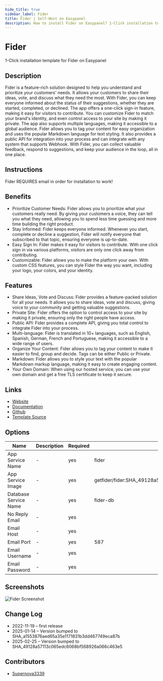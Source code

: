 ```yaml
---
hide_title: true
sidebar_label: Fider
title: Fider | Self-Host on Easypanel
description: How to install Fider on Easypanel? 1-Click installation template for Fider on Easypanel
---
```


<!-- generated -->

# Fider

1-Click installation template for Fider on Easypanel

## Description

Fider is a feature-rich solution designed to help you understand and prioritize your customers&#39; needs. It allows your customers to share their ideas, vote, and discuss what they need the most. With Fider, you can keep everyone informed about the status of their suggestions, whether they are started, completed, or declined. The app offers a one-click sign-in feature, making it easy for visitors to contribute. You can customize Fider to match your brand&#39;s identity, and even control access to your site by making it private. The app also supports multiple languages, making it accessible to a global audience. Fider allows you to tag your content for easy organization and uses the popular Markdown language for text styling. It also provides a public API for integration into your process and can integrate with any system that supports Webhook. With Fider, you can collect valuable feedback, respond to suggestions, and keep your audience in the loop, all in one place.

## Instructions

Fider REQUIRES email in order for installation to work!

## Benefits

- Prioritize Customer Needs: Fider allows you to prioritize what your customers really need. By giving your customers a voice, they can tell you what they need, allowing you to spend less time guessing and more time building the right product.
- Stay Informed: Fider keeps everyone informed. Whenever you start, complete or decline a suggestion, Fider will notify everyone that subscribed to that topic, ensuring everyone is up-to-date.
- Easy Sign In: Fider makes it easy for visitors to contribute. With one click sign in via various platforms, visitors are only one click away from contributing.
- Customizable: Fider allows you to make the platform your own. With custom CSS features, you can style Fider the way you want, including your logo, your colors, and your identity.

## Features

- Share Ideas, Vote and Discuss: Fider provides a feature-packed solution for all your needs. It allows you to share ideas, vote and discuss, giving voice to your community and getting valuable suggestions.
- Private Site: Fider offers the option to control access to your site by making it private, ensuring only the right people have access.
- Public API: Fider provides a complete API, giving you total control to integrate Fider into your process.
- Multi-language: Fider is translated in 10+ languages, such as English, Spanish, German, French and Portuguese, making it accessible to a wide range of users.
- Organize Your Content: Fider allows you to tag your content to make it easier to find, group and decide. Tags can be either Public or Private.
- Markdown: Fider allows you to style your text with the popular Markdown markup language, making it easy to create engaging content.
- Your Own Domain: When using our hosted service, you can use your own domain and get a free TLS certificate to keep it secure.

## Links

- [Website](https://fider.io)
- [Documentation](https://fider.io/docs)
- [Github](https://github.com/getfider/fider)
- [Template Source](https://github.com/easypanel-io/templates/tree/main/templates/fider)

## Options

Name | Description | Required | Default Value
-|-|-|-
App Service Name | - | yes | fider
App Service Image | - | yes | getfider/fider:SHA_49128a57113c065edc6068bf568926a066c463e5
Database Service Name | - | yes | fider-db
No Reply Email | - | yes | 
Email Host | - | yes | 
Email Port | - | yes | 587
Email Username | - | yes | 
Email Password | - | yes | 

## Screenshots

![Fider Screenshot](./assets/screenshot.png)

## Change Log

- 2022-11-19 – first release
- 2025-01-14 – Version bumped to SHA_a1553876aed65a35e1171831b3dd467749eca87b
- 2025-02-25 – Version bumped to SHA_49128a57113c065edc6068bf568926a066c463e5

## Contributors

- [Supernova3339](https://github.com/Supernova3339)
